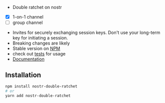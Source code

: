 * Double ratchet on nostr
- [x] 1-on-1 channel
- [ ] group channel
* Invites for securely exchanging session keys. Don't use your long-term key for initiating a session.
* Breaking changes are likely
* Stable version on [NPM](https://www.npmjs.com/package/nostr-double-ratchet)
* check out [tests](./tests/) for usage
* [Documentation](https://nostr-double-ratchet.iris.to/)

## Installation

```bash
npm install nostr-double-ratchet
# or
yarn add nostr-double-ratchet
```